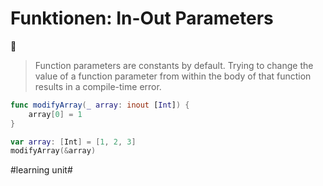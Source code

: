 # Funktionen: In-Out Parameters
📄

> Function parameters are constants by default. Trying to change the value of a function parameter from within the body of that function results in a compile-time error. 


```swift
func modifyArray(_ array: inout [Int]) {
    array[0] = 1
}

var array: [Int] = [1, 2, 3]
modifyArray(&array)

```


#learning unit#